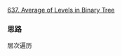 [637. Average of Levels in Binary Tree](https://leetcode.com/problems/average-of-levels-in-binary-tree/)

### 思路
层次遍历